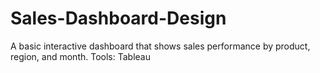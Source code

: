 # Sales-Dashboard-Design
A basic interactive dashboard that shows sales performance by product, region, and month.
Tools:
Tableau 
